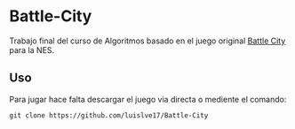 # Battle-City
Trabajo final del curso de Algoritmos basado en el juego original [Battle City](https://es.wikipedia.org/wiki/Battle_City) para la NES.

## Uso
Para jugar hace falta descargar el juego via directa o mediente el comando:

```
git clone https://github.com/luislve17/Battle-City
```
